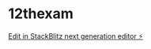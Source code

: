 # 12thexam

[Edit in StackBlitz next generation editor ⚡️](https://stackblitz.com/~/github.com/ahmedrishid/12thexam)